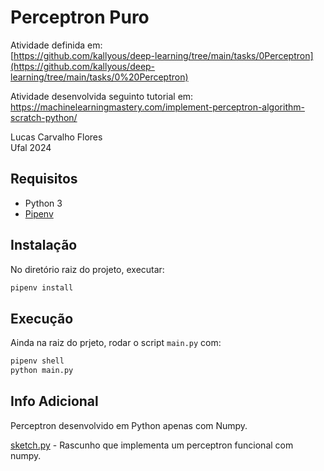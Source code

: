 # Perceptron Puro

Atividade definida em:  
[https://github.com/kallyous/deep-learning/tree/main/tasks/0Perceptron](https://github.com/kallyous/deep-learning/tree/main/tasks/0%20Perceptron)

Atividade desenvolvida seguinto tutorial em:  
https://machinelearningmastery.com/implement-perceptron-algorithm-scratch-python/

Lucas Carvalho Flores  
Ufal 2024


## Requisitos

* Python 3
* [Pipenv](https://pipenv.pypa.io/en/latest/)


## Instalação

No diretório raiz do projeto, executar:
```bash
pipenv install
```

## Execução

Ainda na raiz do prjeto, rodar o script `main.py` com:
```bash
pipenv shell
python main.py
```

## Info Adicional

Perceptron desenvolvido em Python apenas com Numpy.

[sketch.py](sketch.py) - Rascunho que implementa um perceptron funcional com numpy.
